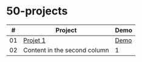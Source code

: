 # 50-projects

\# | Project | Demo
------------ | ------------- | -------------
01 | [Projet 1](https://github.com/Axel25150/Password-Generator) | [Demo](https://axelvadam.fr/mdp)
02 | Content in the second column | 1